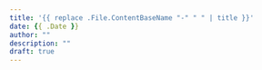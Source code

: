 ```yaml
---
title: '{{ replace .File.ContentBaseName "-" " " | title }}'
date: {{ .Date }}
author: ""
description: "" 
draft: true
---
```

